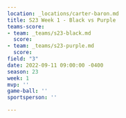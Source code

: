 ```yaml
---
location: _locations/carter-baron.md
title: S23 Week 1 - Black vs Purple
teams-score:
- team: _teams/s23-black.md
  score: 
- team: _teams/s23-purple.md
  score: 
field: "3"
date: 2022-09-11 09:00:00 -0400
season: 23
week: 1
mvp: ''
game-ball: ''
sportsperson: ''

---
```

